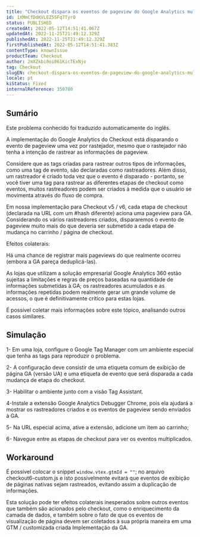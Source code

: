 ```yaml
---
title: "Checkout dispara os eventos de pageview do Google Analytics multiplicados por rastreador"
id: 1XMmCfDdKVLEZ5SFq7TyrO
status: PUBLISHED
createdAt: 2022-05-12T14:51:41.067Z
updatedAt: 2022-11-25T21:49:12.329Z
publishedAt: 2022-11-25T21:49:12.329Z
firstPublishedAt: 2022-05-12T14:51:41.383Z
contentType: knownIssue
productTeam: Checkout
author: 2mXZkbi0oi061KicTExNjo
tag: Checkout
slugEN: checkout-dispara-os-eventos-de-pageview-do-google-analytics-multiplicados-por-rastreador
locale: pt
kiStatus: Fixed
internalReference: 350780
---
```


## Sumário

<div class="alert alert-info">
  <p>Este problema conhecido foi traduzido automaticamente do inglês.</p>
</div>


A implementação do Google Analytics do Checkout está disparando o evento de pageview uma vez por rastejador, mesmo que o rastejador não tenha a intenção de rastrear as informações de pageview.

Considere que as tags criadas para rastrear outros tipos de informações, como uma tag de evento, são declaradas como rastreadores.
Além disso, um rastreador é criado toda vez que o evento é disparado - portanto, se você tiver uma tag para rastrear as diferentes etapas de checkout como eventos, muitos rastreadores podem ser criados à medida que o usuário se movimenta através do fluxo de compra.

Em nossa implementação para Checkout v5 / v6, cada etapa de checkout (declarada na URL com um #hash diferente) aciona uma pageview para GA. Considerando os vários rastreadores criados, dispararemos o evento de pageview muito mais do que deveria ser submetido a cada etapa de mudança no carrinho / página de checkout.

Efeitos colaterais:

Há uma chance de registrar mais pageviews do que realmente ocorreu (embora a GA pareça deduplicá-las).

As lojas que utilizam a solução empresarial Google Analytics 360 estão sujeitas a limitações e regras de preços baseadas na quantidade de informações submetidas à GA; os rastreadores acumulados e as informações repetidas podem realmente gerar um grande volume de acessos, o que é definitivamente crítico para estas lojas.

É possível coletar mais informações sobre este tópico, analisando outros casos similares.




## Simulação



1- Em uma loja, configure o Google Tag Manager com um ambiente especial que tenha as tags para reproduzir o problema.

2- A configuração deve consistir de uma etiqueta comum de exibição de página GA (versão UA) e uma etiqueta de evento que será disparada a cada mudança de etapa do checkout.


3- Habilitar o ambiente junto com a visão Tag Assistant.

4-Instale a extensão Google Analytics Debugger Chrome, pois ela ajudará a mostrar os rastreadores criados e os eventos de pageview sendo enviados à GA.

5- Na URL especial acima, ative a extensão, adicione um item ao carrinho;

6- Navegue entre as etapas de checkout para ver os eventos multiplicados.







## Workaround



É possível colocar o snippet `window.vtex.gtmId = ""`; no arquivo checkout6-custom.js e isto possivelmente evitará que eventos de exibição de páginas nativas sejam rastreados, evitando assim a duplicação de informações.

Esta solução pode ter efeitos colaterais inesperados sobre outros eventos que também são acionados pelo checkout, como o enriquecimento da camada de dados, e também sobre o fato de que os eventos de visualização de página devem ser coletados à sua própria maneira em uma GTM / customizada criada Implementação da GA.

